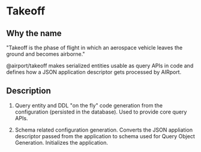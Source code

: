# Takeoff
## Why the name 

"Takeoff is the phase of flight in which an aerospace vehicle leaves the ground and becomes airborne."

@airport/takeoff makes serialized entities usable as query APIs in code and defines how
a JSON application descriptor gets processed by AIRport.

## Description

1. Query entity and DDL "on the fly" code generation from the configuration (persisted in the database).
Used to provide core query APIs.

2. Schema related configuration generation.  Converts the JSON appliation descriptor
passed from the application to schema used for Query Object Generation.  Initializes the application.